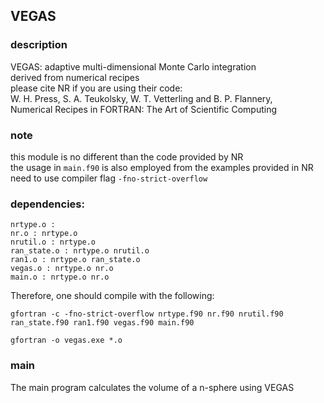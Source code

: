 ## VEGAS 

### description
VEGAS: adaptive multi-dimensional Monte Carlo integration  
derived from numerical recipes  
please cite NR if you are using their code:  
W. H. Press, S. A. Teukolsky, W. T. Vetterling and B. P. Flannery,  
Numerical Recipes in FORTRAN: The Art of Scientific Computing

### note
this module is no different than the code provided by NR  
the usage in `main.f90` is also employed from the examples provided in NR  
need to use compiler flag `-fno-strict-overflow`

### dependencies:

    nrtype.o :
    nr.o : nrtype.o
    nrutil.o : nrtype.o
    ran_state.o : nrtype.o nrutil.o
    ran1.o : nrtype.o ran_state.o
    vegas.o : nrtype.o nr.o
    main.o : nrtype.o nr.o

Therefore, one should compile with the following:  
```
gfortran -c -fno-strict-overflow nrtype.f90 nr.f90 nrutil.f90 ran_state.f90 ran1.f90 vegas.f90 main.f90
```
```
gfortran -o vegas.exe *.o
```
### main
The main program calculates the volume of a n-sphere using VEGAS

